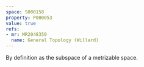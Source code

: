 ```yaml
---
space: S000158
property: P000053
value: true
refs:
- mr: MR2048350
  name: General Topology (Willard)
---
```


By definition as the subspace of a metrizable space.
